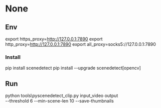 
# None

## Env
export https_proxy=http://127.0.0.1:7890
export http_proxy=http://127.0.0.1:7890
export all_proxy=socks5://127.0.0.1:7890


### Install
pip install scenedetect
pip install --upgrade scenedetect[opencv]


## Run

python tools\pyscenedetect_clip.py input_video output \
    --threshold 6 --min-scene-len 10 --save-thumbnails

